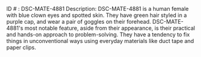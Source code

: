 ID # : DSC-MATE-4881
Description: DSC-MATE-4881 is a human female with blue clown eyes and spotted skin. They have green hair styled in a purple cap, and wear a pair of goggles on their forehead. DSC-MATE-4881's most notable feature, aside from their appearance, is their practical and hands-on approach to problem-solving. They have a tendency to fix things in unconventional ways using everyday materials like duct tape and paper clips.